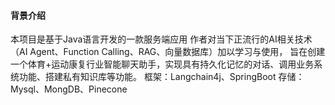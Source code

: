 #### 背景介绍
本项目是基于Java语言开发的一款服务端应用
作者对当下正流行的AI相关技术（AI Agent、Function Calling、RAG、向量数据库）加以学习与使用，
旨在创建一个体育+运动康复行业智能聊天助手，实现具有持久化记忆的对话、调用业务系统功能、搭建私有知识库等功能。
框架：Langchain4j、SpringBoot
存储：Mysql、MongDB、Pinecone

